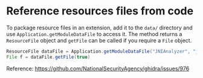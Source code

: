 # Reference resources files from code

To package resource files in an extension, add it to the `data/` directory
and use `Application.getModuleDataFile` to access it. The method returns a
`ResourceFile` object and `getFile` can be called if you require a `File`
object.

```java
ResourceFile dataFile = Application.getModuleDataFile("JNIAnalyzer", "jni_all.gdt");
File f = dataFile.getFile(true)
```

Reference: https://github.com/NationalSecurityAgency/ghidra/issues/976
